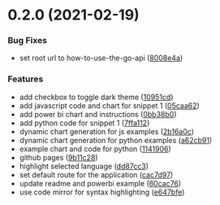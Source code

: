 # 0.2.0 (2021-02-19)


### Bug Fixes

* set root url to how-to-use-the-go-api ([8008e4a](https://github.com/IFRCGo/how-to-use-the-go-api/commit/8008e4a9b831c403e10c543c43bb4f82a41d9d0a))


### Features

* add checkbox to toggle dark theme ([10951cd](https://github.com/IFRCGo/how-to-use-the-go-api/commit/10951cdde63088da7a2d10c3b375caa38b7893a5))
* add javascript code and chart for snippet 1 ([05caa62](https://github.com/IFRCGo/how-to-use-the-go-api/commit/05caa623107e893e8fde3ac7ea19a078185deade))
* add power bi chart and instructions ([0bb38b0](https://github.com/IFRCGo/how-to-use-the-go-api/commit/0bb38b04f218440219f7da3ef991183dd0e9cfa6))
* add python code for snippet 1 ([7ffa112](https://github.com/IFRCGo/how-to-use-the-go-api/commit/7ffa1123b50386306f920ec85d479111f9c789a8))
* dynamic chart generation for js examples ([2b16a0c](https://github.com/IFRCGo/how-to-use-the-go-api/commit/2b16a0c9f959e15127b1fa4910d22598fba06266))
* dynamic chart generation for python examples ([a62cb91](https://github.com/IFRCGo/how-to-use-the-go-api/commit/a62cb91c2ef518f446e07031a52292fb21de31a2))
* example chart and code for python ([1141906](https://github.com/IFRCGo/how-to-use-the-go-api/commit/114190638f03cb6b5c87dd19557e23d778074a19))
* github pages ([9b11c28](https://github.com/IFRCGo/how-to-use-the-go-api/commit/9b11c287e500531a60a5137b70e3c1472b63204a))
* highlight selected language ([dd87cc3](https://github.com/IFRCGo/how-to-use-the-go-api/commit/dd87cc3429b2dd86fb22962abdc8bcf543641efe))
* set default route for the application ([cac7d97](https://github.com/IFRCGo/how-to-use-the-go-api/commit/cac7d970760b832037b95d59580b542ce7df03c2))
* update readme and powerbi example ([60cac76](https://github.com/IFRCGo/how-to-use-the-go-api/commit/60cac7695b2085897ef41b1cb8d4858b6cb02423))
* use code mirror for syntax highlighting ([e647bfe](https://github.com/IFRCGo/how-to-use-the-go-api/commit/e647bfed717fc8bfedab62816faecd43c5e038cf))



